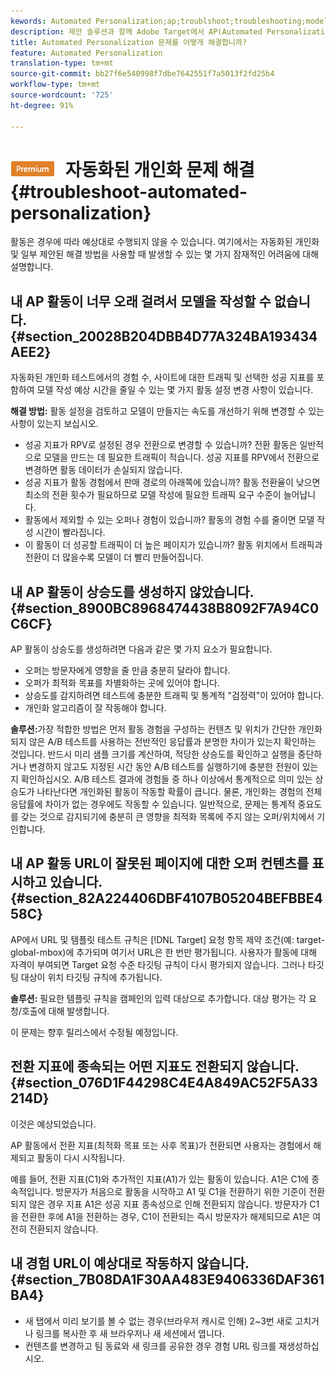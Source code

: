 ```yaml
---
kewords: Automated Personalization;ap;troublshoot;troubleshooting;model;lift
description: 제안 솔루션과 함께 Adobe Target에서 AP(Automated Personalization) 활동을 사용하는 동안 직면할 수 있는 잠재적인 문제를 살펴보십시오.
title: Automated Personalization 문제를 어떻게 해결합니까?
feature: Automated Personalization
translation-type: tm+mt
source-git-commit: bb27f6e540998f7dbe7642551f7a5013f2fd25b4
workflow-type: tm+mt
source-wordcount: '725'
ht-degree: 91%

---
```



# ![PREMIUM](/help/assets/premium.png) 자동화된 개인화 문제 해결{#troubleshoot-automated-personalization}

활동은 경우에 따라 예상대로 수행되지 않을 수 있습니다. 여기에서는 자동화된 개인화 및 일부 제안된 해결 방법을 사용할 때 발생할 수 있는 몇 가지 잠재적인 어려움에 대해 설명합니다.

## 내 AP 활동이 너무 오래 걸려서 모델을 작성할 수 없습니다. {#section_20028B204DBB4D77A324BA193434AEE2}

자동화된 개인화 테스트에서의 경험 수, 사이트에 대한 트래픽 및 선택한 성공 지표를 포함하여 모델 작성 예상 시간을 줄일 수 있는 몇 가지 활동 설정 변경 사항이 있습니다.

**해결 방법:** 활동 설정을 검토하고 모델이 만들지는 속도를 개선하기 위해 변경할 수 있는 사항이 있는지 보십시오.

* 성공 지표가 RPV로 설정된 경우 전환으로 변경할 수 있습니까? 전환 활동은 일반적으로 모델을 만드는 데 필요한 트래픽이 적습니다. 성공 지표를 RPV에서 전환으로 변경하면 활동 데이터가 손실되지 않습니다.
* 성공 지표가 활동 경험에서 판매 경로의 아래쪽에 있습니까? 활동 전환율이 낮으면 최소의 전환 횟수가 필요하므로 모델 작성에 필요한 트래픽 요구 수준이 늘어납니다.
* 활동에서 제외할 수 있는 오퍼나 경험이 있습니까? 활동의 경험 수를 줄이면 모델 작성 시간이 빨라집니다.
* 이 활동이 더 성공할 트래픽이 더 높은 페이지가 있습니까? 활동 위치에서 트래픽과 전환이 더 많을수록 모델이 더 빨리 만들어집니다.

## 내 AP 활동이 상승도를 생성하지 않았습니다. {#section_8900BC8968474438B8092F7A94C0C6CF}

AP 활동이 상승도를 생성하려면 다음과 같은 몇 가지 요소가 필요합니다.

* 오퍼는 방문자에게 영향을 줄 만큼 충분히 달라야 합니다.
* 오퍼가 최적화 목표를 차별화하는 곳에 있어야 합니다.
* 상승도를 감지하려면 테스트에 충분한 트래픽 및 통계적 &quot;검정력&quot;이 있어야 합니다.
* 개인화 알고리즘이 잘 작동해야 합니다.

**솔루션:**&#x200B;가장 적합한 방법은 먼저 활동 경험을 구성하는 컨텐츠 및 위치가 간단한 개인화되지 않은 A/B 테스트를 사용하는 전반적인 응답률과 분명한 차이가 있는지 확인하는 것입니다. 반드시 미리 샘플 크기를 계산하여, 적당한 상승도를 확인하고 실행을 중단하거나 변경하지 않고도 지정된 시간 동안 A/B 테스트를 실행하기에 충분한 전원이 있는지 확인하십시오. A/B 테스트 결과에 경험들 중 하나 이상에서 통계적으로 의미 있는 상승도가 나타난다면 개인화된 활동이 작동할 확률이 큽니다. 물론, 개인화는 경험의 전체 응답률에 차이가 없는 경우에도 작동할 수 있습니다. 일반적으로, 문제는 통계적 중요도를 갖는 것으로 감지되기에 충분히 큰 영향을 최적화 목록에 주지 않는 오퍼/위치에서 기인합니다.

## 내 AP 활동 URL이 잘못된 페이지에 대한 오퍼 컨텐츠를 표시하고 있습니다.  {#section_82A224406DBF4107B05204BEFBBE458C}

AP에서 URL 및 템플릿 테스트 규칙은 [!DNL Target] 요청 항목 제약 조건(예: target-global-mbox)에 추가되며 여기서 URL은 한 번만 평가됩니다. 사용자가 활동에 대해 자격이 부여되면 Target 요청 수준 타깃팅 규칙이 다시 평가되지 않습니다. 그러나 타깃팅 대상이 위치 타깃팅 규칙에 추가됩니다.

**솔루션:** 필요한 템플릿 규칙을 캠페인의 입력 대상으로 추가합니다. 대상 평가는 각 요청/호출에 대해 발생합니다.

이 문제는 향후 릴리스에서 수정될 예정입니다.

## 전환 지표에 종속되는 어떤 지표도 전환되지 않습니다. {#section_076D1F44298C4E4A849AC52F5A33214D}

이것은 예상되었습니다.

AP 활동에서 전환 지표(최적화 목표 또는 사후 목표)가 전환되면 사용자는 경험에서 해제되고 활동이 다시 시작됩니다.

예를 들어, 전환 지표(C1)와 추가적인 지표(A1)가 있는 활동이 있습니다. A1은 C1에 종속적입니다. 방문자가 처음으로 활동을 시작하고 A1 및 C1을 전환하기 위한 기준이 전환되지 않은 경우 지표 A1은 성공 지표 종속성으로 인해 전환되지 않습니다. 방문자가 C1을 전환한 후에 A1을 전환하는 경우, C1이 전환되는 즉시 방문자가 해제되므로 A1은 여전히 전환되지 않습니다.

## 내 경험 URL이 예상대로 작동하지 않습니다.  {#section_7B08DA1F30AA483E9406336DAF361BA4}

* 새 탭에서 미리 보기를 볼 수 없는 경우(브라우저 캐시로 인해) 2~3번 새로 고치거나 링크를 복사한 후 새 브라우저나 새 세션에서 엽니다.
* 컨텐츠를 변경하고 팀 동료와 새 링크를 공유한 경우 경험 URL 링크를 재생성하십시오.


